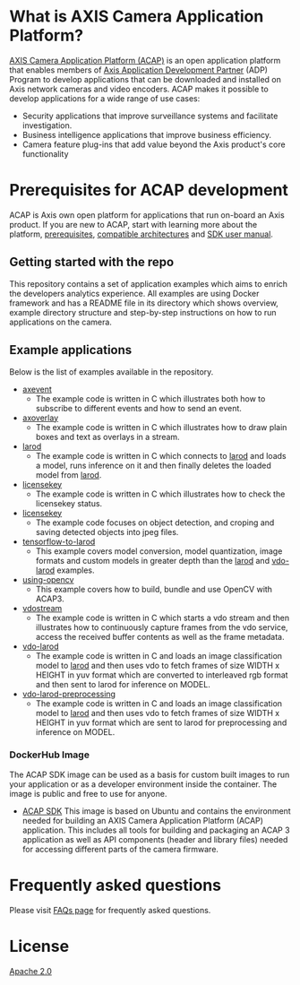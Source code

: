 # What is AXIS Camera Application Platform?
[AXIS Camera Application Platform (ACAP)](https://www.axis.com/support/developer-support/axis-camera-application-platform) is an open application platform that enables members of [Axis Application Development Partner](https://www.axis.com/partners/adp-partner-program) (ADP) Program to develop applications that can be downloaded and installed on Axis network cameras and video encoders. ACAP makes it possible to develop applications for a wide range of use cases:
* Security applications that improve surveillance systems and facilitate investigation.
* Business intelligence applications that improve business efficiency.
* Camera feature plug-ins that add value beyond the Axis product's core functionality

# Prerequisites for ACAP development
ACAP is Axis own open platform for applications that run on-board an Axis product. If you are new to ACAP, start with learning more about the platform, [prerequisites](https://www.axis.com/developer-community/acap-fundamentals), [compatible architectures](https://www.axis.com/developer-community/acap-sdk) and [SDK user manual](https://www.axis.com/products/online-manual/s00004).

## Getting started with the repo
This repository contains a set of application examples which aims to enrich the
developers analytics experience. All examples are using Docker framework and has a
README file in its directory which shows overview, example directory structure and
step-by-step instructions on how to run applications on the camera.

## Example applications
Below is the list of examples available in the repository.

* [axevent](./axevent/)
  * The example code is written in C which illustrates both how to subscribe to different events and how to send an event.
* [axoverlay](./axoverlay/)
  * The example code is written in C which illustrates how to draw plain boxes and text as overlays in a stream.
* [larod](./larod/)
  * The example code is written in C which connects to [larod](./FAQs.md#WhatisLarod?) and loads a model, runs inference on it and then finally deletes the loaded model from [larod](./FAQs.md#WhatisLarod?).
* [licensekey](./licensekey/)
  * The example code is written in C which illustrates how to check the licensekey status.
* [licensekey](./object-detection/)
  * The example code focuses on object detection, and croping and saving detected objects into jpeg files.
* [tensorflow-to-larod](./tensorflow-to-larod/)
  * This example covers model conversion, model quantization, image formats and custom models in
greater depth than the [larod](./larod)
and [vdo-larod](./vdo-larod) examples.
* [using-opencv](./using-opencv/)
  * This example covers how to build, bundle and use OpenCV with ACAP3.
* [vdostream](./vdostream/)
  * The example code is written in C which starts a vdo stream and then illustrates how to continuously capture frames from the vdo service, access the received buffer contents as well as the frame metadata.
* [vdo-larod](./vdo-larod/)
  * The example code is written in C and loads an image classification model to [larod](./FAQs.md#WhatisLarod?) and then uses vdo to fetch frames of size WIDTH x HEIGHT in yuv format which are converted to interleaved rgb format and then sent to larod for inference on MODEL.
* [vdo-larod-preprocessing](./vdo-larod-preprocessing/)
  * The example code is written in C and loads an image classification model to [larod](./FAQs.md#WhatisLarod?) and then uses vdo to fetch frames of size WIDTH x HEIGHT in yuv format which are sent to larod for preprocessing and inference on MODEL.

### DockerHub Image
The ACAP SDK image can be used as a basis for custom built images to run your application or as a developer environment inside the container. The image is public and free to use for anyone.

* [ACAP SDK](https://hub.docker.com/repository/docker/axisecp/acap-sdk) This image is based on Ubuntu and contains the environment needed for building an AXIS Camera Application Platform (ACAP) application. This includes all tools for building and packaging an ACAP 3 application as well as API components (header and library files) needed for accessing different parts of the camera firmware.

# Frequently asked questions
Please visit [FAQs page](FAQs.md) for frequently asked questions.

# License
[Apache 2.0](LICENSE)
